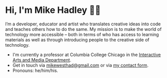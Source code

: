 # Hi, I'm Mike Hadley 🧑‍🏫

I’m a developer, educator and artist who translates creative ideas into code and teaches others how to do the same. My mission is to make the world of technology more accessible – both in terms of who has access to learning materials as well as through introducing people to the creative side of technology.

- I'm currently a professor at Columbia College Chicago in the [Interactive Arts and Media Department](https://www.colum.edu/academics/media-arts/interactive-arts-and-media/index).
- Get in touch via mikewesthad@gmail.com or via [my contact form](https://www.mikewesthad.com/contact).
- Pronouns: he/him/his.
